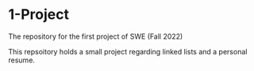 # 1-Project
The repository for the first project of SWE (Fall 2022)

This repsoitory holds a small project regarding linked lists and a personal resume.
